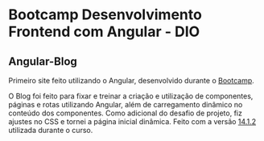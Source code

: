 # Bootcamp Desenvolvimento Frontend com Angular - DIO

## Angular-Blog     

Primeiro site feito utilizando o Angular, desenvolvido durante o [Bootcamp](https://web.dio.me/track/coding-future-banco-pan-desenvolvimento-frontend-com-angular).

O Blog foi feito para fixar e treinar a criação e utilização de componentes, páginas e rotas utilizando Angular, além de carregamento dinâmico no conteúdo dos componentes.
Como adicional do desafio de projeto, fiz ajustes no CSS e tornei a página inicial dinâmica.
Feito com a versão [14.1.2](https://v14.angular.io/docs) utilizada durante o curso.